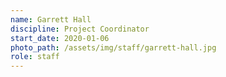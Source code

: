 ```yaml
---
name: Garrett Hall
discipline: Project Coordinator
start_date: 2020-01-06
photo_path: /assets/img/staff/garrett-hall.jpg
role: staff
---
```

